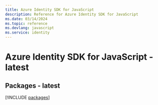 ```yaml
---
title: Azure Identity SDK for JavaScript
description: Reference for Azure Identity SDK for JavaScript
ms.date: 03/14/2024
ms.topic: reference
ms.devlang: javascript
ms.service: identity
---
```

# Azure Identity SDK for JavaScript - latest
## Packages - latest
[!INCLUDE [packages](identity-index.md)]